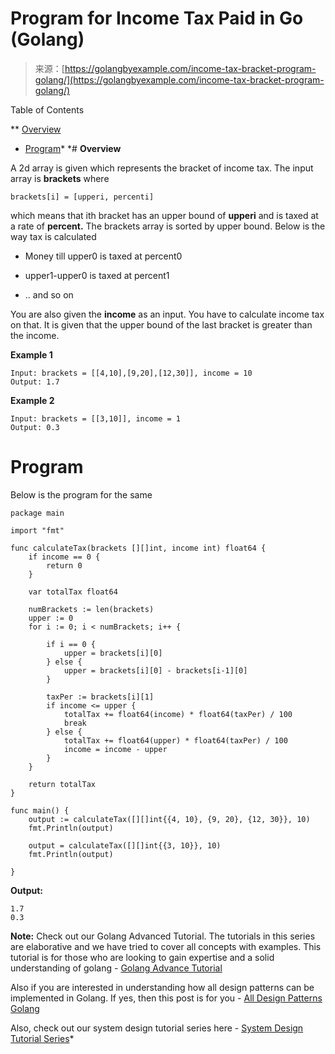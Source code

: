 <!--yml
category: 未分类
date: 2024-10-13 06:51:17
-->

# Program for Income Tax Paid in Go (Golang)

> 来源：[https://golangbyexample.com/income-tax-bracket-program-golang/](https://golangbyexample.com/income-tax-bracket-program-golang/)

Table of Contents

 **   [Overview](#Overview "Overview")
*   [Program](#Program "Program")*  *# **Overview**

A 2d array is given which represents the bracket of income tax. The input array is **brackets** where

```
brackets[i] = [upperi, percenti]
```

which means that ith bracket has an upper bound of **upperi** and is taxed at a rate of **percent.** The brackets array is sorted by upper bound. Below is the way tax is calculated

*   Money till upper0 is taxed at percent0

*   upper1-upper0 is taxed at percent1

*   .. and so on

You are also given the **income** as an input. You have to calculate income tax on that. It is given that the upper bound of the last bracket is greater than the income.

**Example 1**

```
Input: brackets = [[4,10],[9,20],[12,30]], income = 10
Output: 1.7
```

**Example 2**

```
Input: brackets = [[3,10]], income = 1
Output: 0.3
```

# **Program**

Below is the program for the same

```
package main

import "fmt"

func calculateTax(brackets [][]int, income int) float64 {
	if income == 0 {
		return 0
	}

	var totalTax float64

	numBrackets := len(brackets)
	upper := 0
	for i := 0; i < numBrackets; i++ {

		if i == 0 {
			upper = brackets[i][0]
		} else {
			upper = brackets[i][0] - brackets[i-1][0]
		}

		taxPer := brackets[i][1]
		if income <= upper {
			totalTax += float64(income) * float64(taxPer) / 100
			break
		} else {
			totalTax += float64(upper) * float64(taxPer) / 100
			income = income - upper
		}
	}

	return totalTax
}

func main() {
	output := calculateTax([][]int{{4, 10}, {9, 20}, {12, 30}}, 10)
	fmt.Println(output)

	output = calculateTax([][]int{{3, 10}}, 10)
	fmt.Println(output)

}
```

**Output:**

```
1.7
0.3
```

**Note:** Check out our Golang Advanced Tutorial. The tutorials in this series are elaborative and we have tried to cover all concepts with examples. This tutorial is for those who are looking to gain expertise and a solid understanding of golang - [Golang Advance Tutorial](https://golangbyexample.com/golang-comprehensive-tutorial/)

Also if you are interested in understanding how all design patterns can be implemented in Golang. If yes, then this post is for you - [All Design Patterns Golang](https://golangbyexample.com/all-design-patterns-golang/)

Also, check out our system design tutorial series here - [System Design Tutorial Series](https://techbyexample.com/system-design-questions/)*